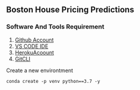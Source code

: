 ## Boston House Pricing Predictions

### Software And Tools Requirement

1. [Github Account](https://github.com)
2. [VS CODE IDE](https://code.visualstudio.com/)
3. [HerokuAcoount](https://heroku.com)
4. [GitCLI](https://git-scm-com)

Create a new environtment

```
conda create -p venv python==3.7 -y
```
